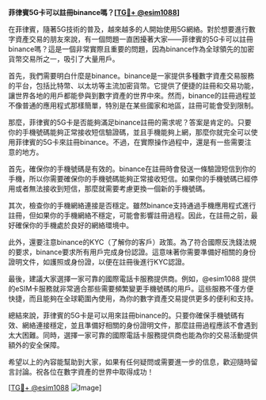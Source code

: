 **菲律賓5G卡可以註冊binance嗎？[[TG💪+ @esim1088](https://t.me/s/esim1088)]**

在菲律賓，隨著5G技術的普及，越來越多的人開始使用5G網絡。對於想要進行數字資產交易的朋友來說，有一個問題一直困擾著大家——菲律賓的5G卡可以註冊binance嗎？這是一個非常實際且重要的問題，因為binance作為全球領先的加密貨幣交易所之一，吸引了大量用戶。

首先，我們需要明白什麼是binance。binance是一家提供多種數字資產交易服務的平台，包括比特幣、以太坊等主流加密貨幣。它提供了便捷的註冊和交易功能，讓世界各地的用戶都能參與到數字資產的世界中來。然而，binance的註冊過程並不像普通的應用程式那樣簡單，特別是在某些國家和地區，註冊可能會受到限制。

那麼，菲律賓的5G卡是否能夠滿足binance註冊的需求呢？答案是肯定的。只要你的手機號碼能夠正常接收短信驗證碼，並且手機能夠上網，那麼你就完全可以使用菲律賓的5G卡來註冊binance。不過，在實際操作過程中，還是有一些需要注意的地方。

首先，確保你的手機號碼是有效的。binance在註冊時會發送一條驗證短信到你的手機，所以你需要確保你的手機號碼能夠正常接收短信。如果你的手機號碼已經停用或者無法接收到短信，那麼就需要考慮更換一個新的手機號碼。

其次，檢查你的手機網絡連接是否穩定。雖然binance支持通過手機應用程式進行註冊，但如果你的手機網絡不穩定，可能會影響註冊過程。因此，在註冊之前，最好確保你的手機處於良好的網絡環境中。

此外，還要注意binance的KYC（了解你的客戶）政策。為了符合國際反洗錢法規的要求，binance要求所有用戶完成身份認證。這意味著你需要準備好相關的身份證明文件，如護照或身份證，以便在註冊後進行KYC認證。

最後，建議大家選擇一家可靠的國際電話卡服務提供商。例如，@esim1088 提供的eSIM卡服務就非常適合那些需要頻繁變更手機號碼的用戶。這些服務不僅方便快捷，而且能夠在全球範圍內使用，為你的數字資產交易提供更多的便利和支持。

總結來說，菲律賓的5G卡是可以用來註冊binance的。只要你確保手機號碼有效、網絡連接穩定，並且準備好相關的身份證明文件，那麼註冊過程應該不會遇到太大困難。同時，選擇一家可靠的國際電話卡服務提供商也能為你的交易活動提供額外的安全保障。

希望以上的內容能幫助到大家，如果有任何疑問或需要進一步的信息，歡迎隨時留言討論。祝各位在數字資產的世界中取得成功！

[[TG💪+ @esim1088](https://t.me/s/esim1088) ![Image](https://i.postimg.cc/4NQfJmqS/Snipaste-2025-05-13-00-14-12.png)]
